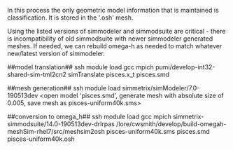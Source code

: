 In this process the only geometric model information that is maintained is classification.  It is stored in the '.osh' mesh.

Using the listed versions of simmodeler and simmodsuite are critical - there is incompatibility of old simmodsuite with newer simmodeler generated meshes.  If needed, we can rebuild omega-h as needed to match whatever new/latest version of simmodeler. 

##model translation##
ssh <rhel7system>
module load gcc mpich pumi/develop-int32-shared-sim-tml2cn2
simTranslate pisces.x_t pisces.smd

##mesh generation##
ssh <rhel7system>
module load simmetrix/simModeler/7.0-190513dev
<open model 'pisces.smd', generate mesh with absolute size of 0.005, save mesh as pisces-uniform40k.sms>

##conversion to omega_h##
ssh <rhel7system>
module load gcc mpich simmetrix-simmodsuite/14.0-190513dev-drlrpas
/lore/cwsmith/develop/build-omegah-meshSim-rhel7/src/meshsim2osh pisces-uniform40k.sms pisces.smd pisces-uniform40k.osh


